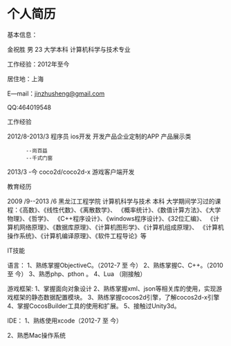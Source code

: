 个人简历
===========
基本信息：

 金祝胜  男  23  大学本科  计算机科学与技术专业 
 
 工作经验：2012年至今
 
 居住地：上海
 
 E—mail：jinzhusheng@gmail.com
 
 QQ:464019548
 
 工作经验
 
 2012/8-2013/3
 程序员
 ios开发  开发产品企业定制的APP   产品展示类
          
          --尚百益
          --千式门窗
        
  
  
 2013/3 -今
 coco2d/coco2d-x 游戏客户端开发
         
 教育经历

2009 /9--2013 /6 黑龙江工程学院 计算机科学与技术 本科
大学期间学习过的课程：《高数》、《线性代数》、《离散数学》、
《概率统计》、《数值计算方法》、《大学物理》、《哲学》、
《C++程序设计》、《windows程序设计》、《32位汇编》、
《计算机网络原理》、《数据库原理》、《计算机图形学》、《计算机组成原理》、
《计算机操作系统》、《计算机编译原理》、《软件工程导论》等

IT技能

语言： 
1、熟练掌握ObjectiveC。（2012-7 至 今）
2、熟练掌握C、C++。（2010 至 今） 
3、熟悉php、pthon 。 
4、Lua （刚接触） 

游戏框架: 
1、掌握面向对象设计 
2、熟练掌握xml、json等相关库的使用，实现游戏框架的静态数据配置模块。 
3、熟练掌握cocos2d引擎，了解cocos2d-x引擎 
4、掌握CocosBuilder工具的使用和扩展。 
5、接触过Unity3d。 


 IDE： 
1、熟练使用xcode（2012-7 至 今） 
 
2、熟悉Mac操作系统
 

 
